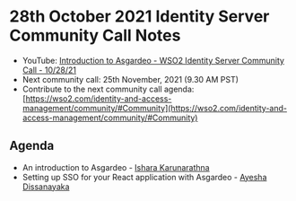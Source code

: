# 28th October 2021 Identity Server Community Call Notes

-   YouTube: [Introduction to Asgardeo - WSO2 Identity Server Community Call - 10/28/21](https://www.youtube.com/watch?v=cqtv8-JKB-Y)
-   Next community call: 25th November, 2021 (9.30 AM PST)
-   Contribute to the next community call agenda: [https://wso2.com/identity-and-access-management/community/#Community](https://wso2.com/identity-and-access-management/community/#Community)

## Agenda

-   An introduction to Asgardeo - [Ishara Karunarathna](https://github.com/isharak)
-   Setting up SSO for your React application with Asgardeo - [Ayesha Dissanayaka](https://github.com/ayshsandu)
